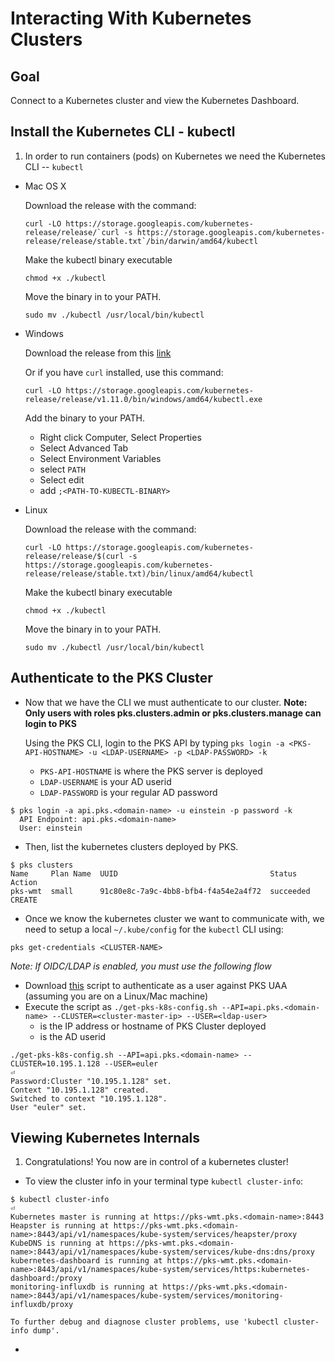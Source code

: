 # Interacting With Kubernetes Clusters

## Goal

Connect to a Kubernetes cluster and view the Kubernetes Dashboard.

## Install the Kubernetes CLI - kubectl

1. In order to run containers (pods) on Kubernetes we need the Kubernetes CLI -- `kubectl`
  - Mac OS X
  
    Download the release with the command: 
    ```
    curl -LO https://storage.googleapis.com/kubernetes-release/release/`curl -s https://storage.googleapis.com/kubernetes-release/release/stable.txt`/bin/darwin/amd64/kubectl
    ```
    Make the kubectl binary executable 
    ```
    chmod +x ./kubectl
    ```
    Move the binary in to your PATH. 
    ```
    sudo mv ./kubectl /usr/local/bin/kubectl
    ```
  - Windows
  
    Download the release from this [link](https://storage.googleapis.com/kubernetes-release/release/v1.11.0/bin/windows/amd64/kubectl.exe)
    
    Or if you have `curl` installed, use this command: 
    ```
    curl -LO https://storage.googleapis.com/kubernetes-release/release/v1.11.0/bin/windows/amd64/kubectl.exe
    ```
	Add the binary to your PATH.
	- Right click Computer, Select Properties
	- Select Advanced Tab
	- Select Environment Variables
	- select `PATH`
	- Select edit
	- add `;<PATH-TO-KUBECTL-BINARY>`
  
  - Linux
    
    Download the release with the command: 
    ```
    curl -LO https://storage.googleapis.com/kubernetes-release/release/$(curl -s https://storage.googleapis.com/kubernetes-release/release/stable.txt)/bin/linux/amd64/kubectl
    ```
    Make the kubectl binary executable 
    ```
    chmod +x ./kubectl
    ```
    Move the binary in to your PATH. 
    ```
    sudo mv ./kubectl /usr/local/bin/kubectl
    ```

	  
## Authenticate to the PKS Cluster

  - Now that we have the CLI we must authenticate to our cluster. **Note: Only users with roles pks.clusters.admin or pks.clusters.manage can login to PKS**
    
    Using the PKS CLI, login to the PKS API by typing `pks login -a <PKS-API-HOSTNAME> -u <LDAP-USERNAME> -p <LDAP-PASSWORD> -k`
    - `PKS-API-HOSTNAME` is where the PKS server is deployed
    - `LDAP-USERNAME` is your AD userid
    - `LDAP-PASSWORD` is your regular AD password

  ```
  $ pks login -a api.pks.<domain-name> -u einstein -p password -k
    API Endpoint: api.pks.<domain-name>
    User: einstein
  ```
    
  - Then, list the kubernetes clusters deployed by PKS.

  ```
  $ pks clusters
  Name     Plan Name  UUID                                  Status     Action
  pks-wmt  small      91c80e8c-7a9c-4bb8-bfb4-f4a54e2a4f72  succeeded  CREATE
  ```

  - Once we know the kubernetes cluster we want to communicate with, we need to setup a local `~/.kube/config` for the `kubectl` CLI using:
  
  ```
  pks get-credentials <CLUSTER-NAME>
  ```
  
_Note: If OIDC/LDAP is enabled, you must use the following flow_

  - Download [this](https://github.com/Pivotal-Field-Engineering/pks-workshop/blob/master/get-pks-k8s-config.sh) script to authenticate as a user against PKS UAA (assuming you are on a Linux/Mac machine)
  - Execute the script as `./get-pks-k8s-config.sh --API=api.pks.<domain-name> --CLUSTER=<cluster-master-ip> --USER=<ldap-user>`
    - <cluster-master-ip> is the IP address or hostname of PKS Cluster deployed
    - <ldap-user> is the AD userid 

  ```
  ./get-pks-k8s-config.sh --API=api.pks.<domain-name> --CLUSTER=10.195.1.128 --USER=euler                                                                                                                                                                     ⏎
  Password:Cluster "10.195.1.128" set.
  Context "10.195.1.128" created.
  Switched to context "10.195.1.128".
  User "euler" set.
  ``` 

## Viewing Kubernetes Internals

  1. Congratulations! You now are in control of a kubernetes cluster!
  
   - To view the cluster info in your terminal type `kubectl cluster-info`:
	
   ```
   $ kubectl cluster-info                                                                                                                                                                                                                                                 ⏎
   Kubernetes master is running at https://pks-wmt.pks.<domain-name>:8443
   Heapster is running at https://pks-wmt.pks.<domain-name>:8443/api/v1/namespaces/kube-system/services/heapster/proxy
   KubeDNS is running at https://pks-wmt.pks.<domain-name>:8443/api/v1/namespaces/kube-system/services/kube-dns:dns/proxy
   kubernetes-dashboard is running at https://pks-wmt.pks.<domain-name>:8443/api/v1/namespaces/kube-system/services/https:kubernetes-dashboard:/proxy
   monitoring-influxdb is running at https://pks-wmt.pks.<domain-name>:8443/api/v1/namespaces/kube-system/services/monitoring-influxdb/proxy
   
   To further debug and diagnose cluster problems, use 'kubectl cluster-info dump'.
   ```
      
   - 
   
   
	
	